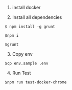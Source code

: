 1. install docker


2. Install all dependencies

`$ npm install -g grunt`

`$npm i`

`$grunt`


3. Copy env

`$cp env.sample .env`


4. Run Test

`$npm run test-docker-chrome`
